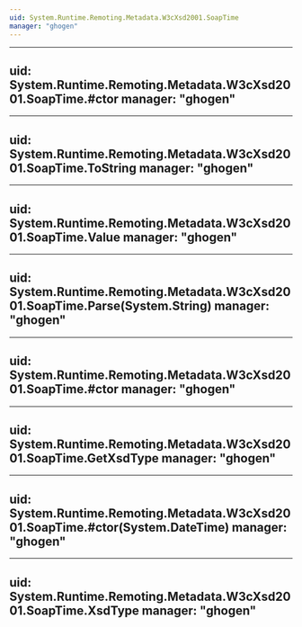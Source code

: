 ```yaml
---
uid: System.Runtime.Remoting.Metadata.W3cXsd2001.SoapTime
manager: "ghogen"
---
```


---
uid: System.Runtime.Remoting.Metadata.W3cXsd2001.SoapTime.#ctor
manager: "ghogen"
---

---
uid: System.Runtime.Remoting.Metadata.W3cXsd2001.SoapTime.ToString
manager: "ghogen"
---

---
uid: System.Runtime.Remoting.Metadata.W3cXsd2001.SoapTime.Value
manager: "ghogen"
---

---
uid: System.Runtime.Remoting.Metadata.W3cXsd2001.SoapTime.Parse(System.String)
manager: "ghogen"
---

---
uid: System.Runtime.Remoting.Metadata.W3cXsd2001.SoapTime.#ctor
manager: "ghogen"
---

---
uid: System.Runtime.Remoting.Metadata.W3cXsd2001.SoapTime.GetXsdType
manager: "ghogen"
---

---
uid: System.Runtime.Remoting.Metadata.W3cXsd2001.SoapTime.#ctor(System.DateTime)
manager: "ghogen"
---

---
uid: System.Runtime.Remoting.Metadata.W3cXsd2001.SoapTime.XsdType
manager: "ghogen"
---
